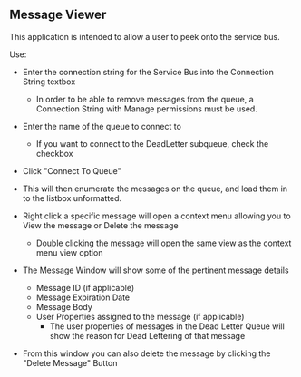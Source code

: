 ## Message Viewer

This application is intended to allow a user to peek onto the service bus.  

Use:  

- Enter the connection string for the Service Bus into the Connection String textbox
  - In order to be able to remove messages from the queue, a Connection String with Manage permissions must be used.
- Enter the name of the queue to connect to
  - If you want to connect to the DeadLetter subqueue, check the checkbox
- Click "Connect To Queue"

- This will then enumerate the messages on the queue, and load them in to the listbox unformatted.
- Right click a specific message will open a context menu allowing you to View the message or Delete the message
  - Double clicking the message will open the same view as the context menu view option
- The Message Window will show some of the pertinent message details
  - Message ID (if applicable)
  - Message Expiration Date
  - Message Body
  - User Properties assigned to the message (if applicable)
    - The user properties of messages in the Dead Letter Queue will show the reason for Dead Lettering of that message
- From this window you can also delete the message by clicking the "Delete Message" Button
  
